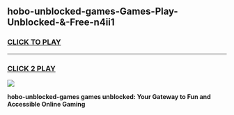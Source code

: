 
## hobo-unblocked-games-Games-Play-Unblocked-&-Free-n4ii1
<h3>
<a href="https://premium76.site?title=hobo-unblocked-games&ref=24A">CLICK TO PLAY</a></h3>
<hr>

<h3>
<a href="https://premium76.site?title=hobo-unblocked-games&ref=24A">CLICK 2 PLAY</a>
  
</h3>

<a href="https://premium76.site?title=hobo-unblocked-games&ref=24A"><img src="https://clearcache.store/games.png"></a>


**hobo-unblocked-games games unblocked: Your Gateway to Fun and Accessible Online Gaming**
